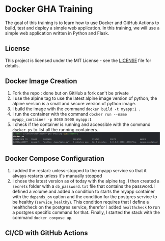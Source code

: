 # Docker GHA Training

The goal of this training is to learn how to use Docker and GitHub Actions to build, test and deploy a simple web application. In this training, we will use a simple web application written in Python and Flask.

## License

This project is licensed under the MIT License - see the [LICENSE](LICENSE) file for details.

## Docker Image Creation

1. Fork the repo : done but on GitHub a fork can't be private
2. I use the alpine tag to use the latest alpine image version of python, the alpine version is a small and secure version of python image.
3. I build the image with the command `docker build -t myapp:1 .`
4. I run the container with the command `docker run --name myapp_container -p 8080:5000 myapp:1`
5. I check if the container is running and accessible with the command `docker ps` to list all the running containers.
![img.png](docker_ps.png)

## Docker Compose Configuration

1. I added the restart: unless-stopped to the myapp service so that it always restarts unless it's manually stopped
2. I chose the latest version as of today with the alpine tag. I then created a `secrets` folder with a `db_password.txt`
file that contains the password. I defined a volume and added a condition to starts the myapp container with the
`depends_on` option and the condition for the postgres service to be healthy (`service_healthy`). This condition requires
that I define a healthcheck on the postgres service, therefor I added `healthcheck` to run a postgres specific command for that.
Finally, I started the stack with the command `docker compose up`.

## CI/CD with GitHub Actions



